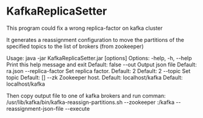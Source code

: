 # KafkaReplicaSetter
This program could fix a wrong replica-factor on kafka cluster

It generates a reassignment configuration to move the partitions of the specified topics to the list of brokers (from zookeeper)

Usage: java -jar KafkaReplicaSetter.jar [options]
  Options:
    -help, -h, --help
       Print this help message and exit
       Default: false
    --out
       Output json file
       Default: ra.json
    --replica-factor
       Set replica factor. Default: 2
       Default: 2
    --topic
       Set topic
       Default: []
    --zk
       Zookeeper host. Default: localhost/kafka
       Default: localhost/kafka
       

Then copy output file to one of kafka brokers and run comman:
/usr/lib/kafka/bin/kafka-reassign-partitions.sh --zookeeper <zk-host>:<zk-port>/kafka --reassignment-json-file <output-json-file>  --execute
